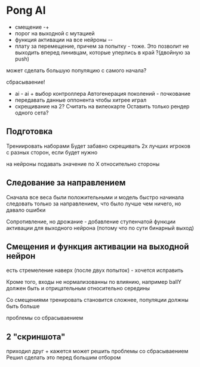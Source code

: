 # Pong AI

- смещение -+
- порог на выходной с мутацией
- функция активации на все нейроны --
- плату за перемещение, причем за попытку - тоже. Это позволит не выходить вперед линивцам, которые уперлись в край ?(двойную за push)

может сделать большую популяцию с самого начала?

сбрасываение!

- ai - ai + выбор контроллера
  Автогенерация поколений - почкование
- передавать данные оппонента чтобы хитрее играл
- скрещивание на 2?
  Считать на вилеокарте
  Оставить только рендер одного сета?

## Подготовка

Трениировать наборами
Будет забавно скрещивать 2х лучших игроков с разных сторон, если будет нужно

на нейроны подавать значение по Х относительно стороны

## Следование за направлением

Сначала все веса были положительными и модель быстро начинала следовать только за направлением, что было лучше чем ничего, но давало ошибки

Сопротивление, но дрожание - добавление ступенчатой функции активации для выходного нейрона (потому что по сути бинарный выход)

## Смещения и функция активации на выходной нейрон

есть стремеление наверх (после двух попыток) - хочется исправить

Кроме того, входы не нормализованны по влиянию, например ballY должен быть и отрицательным относительно середины

Со смещениями тренировать становится сложнее, популяции должны быть больше

проблемы со сбрасываением

## 2 "скриншота"

приходил друг + кажется может решить проблемы со сбрасываением
Решил сделать это перед большим отбором
